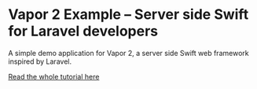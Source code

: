# Vapor 2 Example – Server side Swift for Laravel developers

A simple demo application for Vapor 2, a server side Swift web framework inspired by Laravel.

[Read the whole tutorial here](https://laravel-forge-menubar.com/articles/server-side-swift-for-laravel-developers-part-1)
